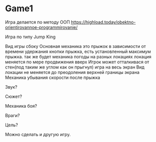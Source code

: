 # Game1
Игра делается по методу ООП https://highload.today/obektno-orientirovannoe-programmirovanie/

Игра по типу Jump King

Вид игры сбоку
Основная механика это прыжок в зависимости от времени удержания кнопки прыжка, есть установленный максимум прыжка.
так же будет механика погоды на разных локациях
локация меняется по мере продвижения вверх
Игрок может отталкивася от стен(под таким же углом как он прыгнул)
игра на весь экран
Вид локации не меняется до преодоления верхней границы экрана
Механика убывания скорости после прыжка

Звук?

Сюжет?

Механика боя?

Враги?

Цель? 

Можно сделать и другую игру.
